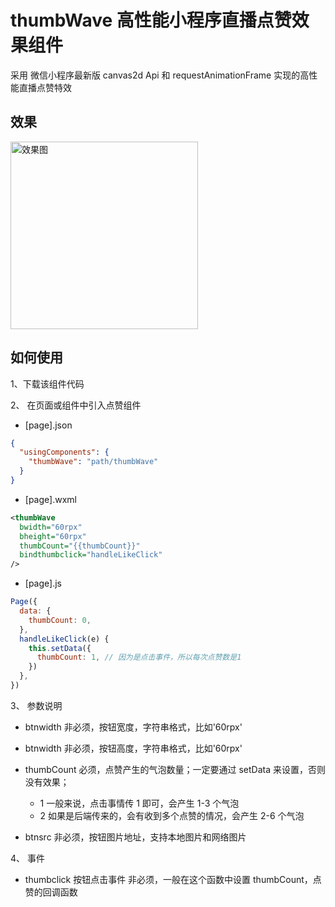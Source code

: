 # thumbWave 高性能小程序直播点赞效果组件

采用 微信小程序最新版 canvas2d Api 和 requestAnimationFrame 实现的高性能直播点赞特效

## 效果

<image alt="效果图" src="/thumbwave.gif?raw=true" width="300px">

## 如何使用

1、下载该组件代码

2、 在页面或组件中引入点赞组件

- [page].json

```json
{
  "usingComponents": {
    "thumbWave": "path/thumbWave"
  }
}
```

- [page].wxml

```xml
<thumbWave
  bwidth="60rpx"
  bheight="60rpx"
  thumbCount="{{thumbCount}}"
  bindthumbclick="handleLikeClick"
/>
```

- [page].js

```js
Page({
  data: {
    thumbCount: 0,
  },
  handleLikeClick(e) {
    this.setData({
      thumbCount: 1, // 因为是点击事件，所以每次点赞数是1
    })
  },
})
```

3、 参数说明

- btnwidth 非必须，按钮宽度，字符串格式，比如'60rpx'

- btnwidth 非必须，按钮高度，字符串格式，比如'60rpx'

- thumbCount 必须，点赞产生的气泡数量；一定要通过 setData 来设置，否则没有效果；

  - 1 一般来说，点击事情传 1 即可，会产生 1-3 个气泡
  - 2 如果是后端传来的，会有收到多个点赞的情况，会产生 2-6 个气泡

- btnsrc 非必须，按钮图片地址，支持本地图片和网络图片

4、 事件

- thumbclick 按钮点击事件 非必须，一般在这个函数中设置 thumbCount，点赞的回调函数
